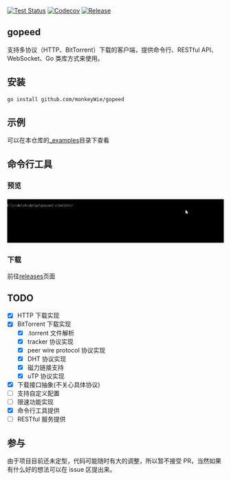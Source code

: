 [![Test Status](https://github.com/monkeyWie/gopeed/workflows/test/badge.svg)](https://github.com/monkeyWie/gopeed/actions?query=workflow%3Atest)
[![Codecov](https://codecov.io/gh/monkeyWie/gopeed/branch/main/graph/badge.svg)](https://codecov.io/gh/monkeyWie/gopeed)
[![Release](https://img.shields.io/github/release/monkeyWie/gopeed.svg?style=flat-square)](https://github.com/monkeyWie/gopeed/releases)

## gopeed

支持多协议（HTTP、BitTorrent）下载的客户端，提供命令行、RESTful API、WebSocket、Go 类库方式来使用。

## 安装

```sh
go install github.com/monkeyWie/gopeed
```

## 示例

可以在本仓库的[\_examples](_examples)目录下查看

## 命令行工具

### 预览

![](_docs/img/cli-demo.gif)

### 下载

前往[releases](https://github.com/monkeyWie/gopeed/releases)页面

## TODO

- [x] HTTP 下载实现
- [x] BitTorrent 下载实现
  - [x] .torrent 文件解析
  - [x] tracker 协议实现
  - [x] peer wire protocol 协议实现
  - [x] DHT 协议实现
  - [x] 磁力链接支持
  - [x] uTP 协议实现
- [x] 下载接口抽象(不关心具体协议)
- [ ] 支持自定义配置
- [ ] 限速功能实现
- [x] 命令行工具提供
- [ ] RESTful 服务提供

## 参与

由于项目目前还未定型，代码可能随时有大的调整，所以暂不接受 PR，当然如果有什么好的想法可以在 issue 区提出来。
